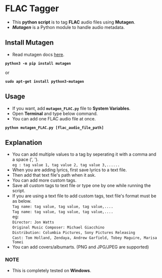 # **FLAC Tagger**

- This **python script** is to tag **FLAC** audio files using **Mutagen**.
- ***Mutagen*** is a Python module to handle audio metadata.

## **Install Mutagen**

- Read mutagen docs [here](https://mutagen.readthedocs.io/en/latest/index.html).

**`python3 -m pip install mutagen`**

or

**`sudo apt-get install python3-mutagen`**

## **Usage**

- If you want, add **`mutagen_FLAC.py`** file to **System Variables**.
- Open **Terminal** and type below command.
- You can add one FLAC audio file at once.

**`python mutagen_FLAC.py [flac_audio_file_path]`**

## **Explanation**

- You can add multiple values to a tag by seperating it with a comma and a space (', ').<br>
`eg : tag value 1, tag value 2, tag value 3,......`
- When you are adding lyrics, first save lyrics to a text file.
- Then add that text file's path when it ask.
- You can add more custom tags.
- Save all custom tags to text file or type one by one while running the script.
- If you are using a text file to add custom tags, text file's format must be as below.<br>
`Tag name: tag value, tag value, tag value,....`<br>
`Tag name: tag value, tag value, tag value,....`<br>
 eg:<br>
`Director: Jon Watts`<br>
`Original Music Composer: Michael Giacchino`<br>
`Distribution: Columbia Pictures, Sony Pictures Releasing`<br>
`Cast: Tom Holland, Zendaya, Andrew Garfield, Tobey Maguire, Marisa Tomei`<br>
- You can add covers/albumarts. (PNG and JPG/JPEG are supported)

### **NOTE**
- This is completely tested on **Windows**.
